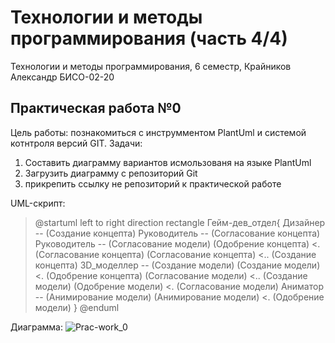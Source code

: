 # Технологии и методы программирования (часть 4/4)
Технологии и методы программирования, 6 семестр, Крайников Александр БИСО-02-20

## Практическая работа №0
Цель работы: познакомиться с инструмментом PlantUml и системой котнтроля версий GIT.
Задачи:
1. Составить диаграмму вариантов исмользованя на языке PlantUml 
2. Загрузить диаграмму с репозиторий Git
3. прикрепить ссылку не репозиторий к практической работе

UML-скрипт:

>@startuml
left to right direction
rectangle Гейм-дев_отдел{
Дизайнер -- (Создание концепта)
Руководитель -- (Согласование концепта)
Руководитель -- (Согласование модели)
(Одобрение концепта) <. (Согласование концепта)
(Согласование концепта) <.. (Создание концепта)
3D_моделлер -- (Создание модели)
(Создание модели) <. (Одобрение концепта)
(Согласование модели) <.. (Создание модели)
(Одобрение модели) <. (Согласование модели)
Аниматор -- (Анимирование модели)
(Анимирование модели) <. (Одобрение модели)
}
@enduml

Диаграмма:
![Prac-work_0](https://user-images.githubusercontent.com/90748885/232142845-4fed59aa-b7da-47fc-8e9e-098f25e9c7ba.png)

